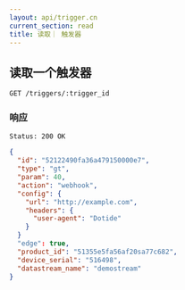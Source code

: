 ```yaml
---
layout: api/trigger.cn
current_section: read
title: 读取｜ 触发器
---
```


## 读取一个触发器

    GET /triggers/:trigger_id

### 响应

    Status: 200 OK

```json
{
  "id": "52122490fa36a479150000e7",
  "type": "gt",
  "param": 40,
  "action": "webhook",
  "config": {
    "url": "http://example.com",
    "headers": {
      "user-agent": "Dotide"
    }
  }
  "edge": true,
  "product_id": "51355e5fa56af20sa77c682",
  "device_serial": "516498",
  "datastream_name": "demostream"
}
```
